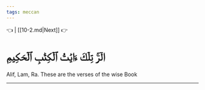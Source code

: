 ```yaml
---
tags: meccan
---
```


👈  | [[10-2.md|Next]] 👉

# الٓرۚ تِلۡكَ ءَايَٰتُ ٱلۡكِتَٰبِ ٱلۡحَكِيمِ

Alif, Lam, Ra. These are the verses of the wise Book

---

